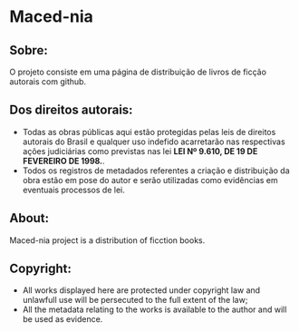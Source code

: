 # Maced-nia

## Sobre:
O projeto consiste em uma página de distribuição de livros de ficção autorais com github.

## Dos direitos autorais:
 - Todas as obras públicas aqui estão protegidas pelas leis de direitos autorais do Brasil e qualquer uso indefido acarretarão nas respectivas ações judiciárias como previstas nas lei **LEI Nº 9.610, DE 19 DE FEVEREIRO DE 1998.**.
 - Todos os registros de metadados referentes a criação e distribuição da obra estão em pose do autor e serão utilizadas como evidências em eventuais processos de lei.

## About:
Maced-nia project is a distribution of ficction books.

## Copyright:
 - All works displayed here are protected under copyright law and unlawfull use will be persecuted to the full extent of the law;
 - All the metadata relating to the works is available to the author and will be used as evidence.
